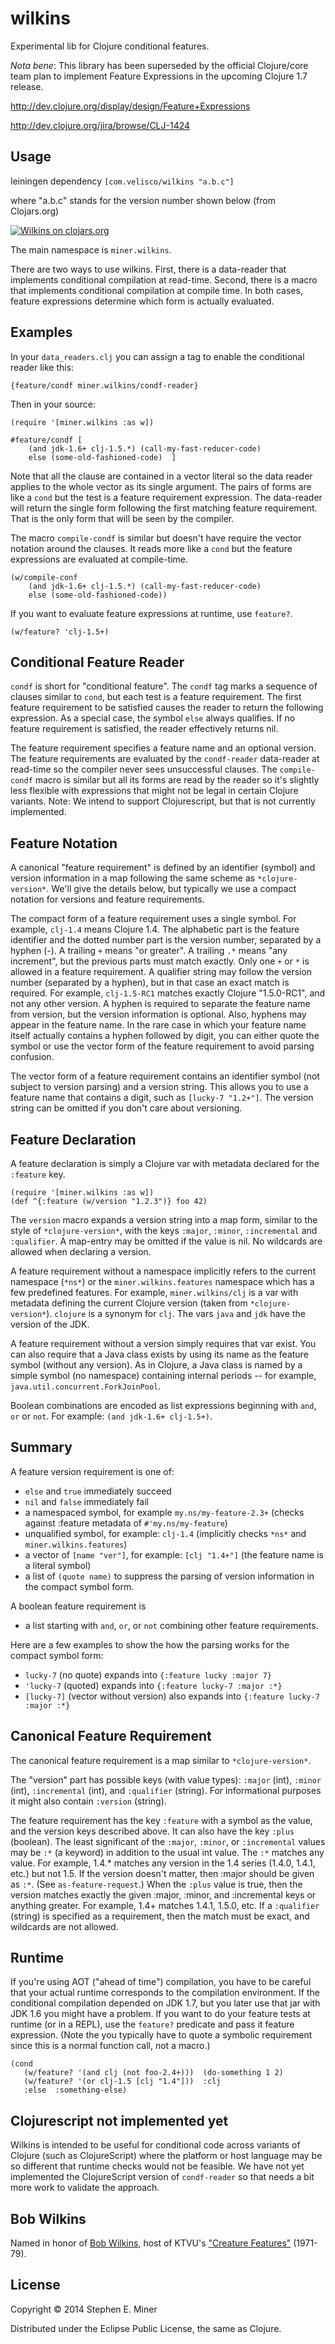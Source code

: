 # wilkins

Experimental lib for Clojure conditional features.

*Nota bene*: This library has been superseded by the official Clojure/core team plan to implement
Feature Expressions in the upcoming Clojure 1.7 release.

http://dev.clojure.org/display/design/Feature+Expressions

http://dev.clojure.org/jira/browse/CLJ-1424

## Usage

leiningen dependency `[com.velisco/wilkins "a.b.c"]`

where "a.b.c" stands for the version number shown below (from Clojars.org)

[![Wilkins on clojars.org][latest]][clojar]

[latest]: https://clojars.org/com.velisco/wilkins/latest-version.svg "Wilkins on clojars.org"
[clojar]: https://clojars.org/com.velisco/wilkins

The main namespace is `miner.wilkins`.

There are two ways to use wilkins.  First, there is a data-reader that implements
conditional compilation at read-time.  Second, there is a macro that implements conditional
compilation at compile time.  In both cases, feature expressions determine which form is
actually evaluated.

## Examples

In your `data_readers.clj` you can assign a tag to enable the conditional reader like this:

	{feature/condf miner.wilkins/condf-reader}
	
Then in your source:

	(require '[miner.wilkins :as w])
	
    #feature/condf [
	    (and jdk-1.6+ clj-1.5.*) (call-my-fast-reducer-code)
		else (some-old-fashioned-code)	]

Note that all the clause are contained in a vector literal so the data reader applies to the
whole vector as its single argument.  The pairs of forms are like a `cond` but the test is a
feature requirement expression. The data-reader will return the single form following the first
matching feature requirement.  That is the only form that will be seen by the compiler.

The macro `compile-condf` is similar but doesn't have require the vector notation around the
clauses.  It reads more like a `cond` but the feature expressions are evaluated at
compile-time.

    (w/compile-conf
		(and jdk-1.6+ clj-1.5.*) (call-my-fast-reducer-code)
		else (some-old-fashioned-code))

If you want to evaluate feature expressions at runtime, use `feature?`.

    (w/feature? 'clj-1.5+)
	
## Conditional Feature Reader

`condf` is short for "conditional feature".  The `condf` tag marks a sequence of clauses
similar to `cond`, but each test is a feature requirement.  The first feature requirement to be
satisfied causes the reader to return the following expression.  As a special case, the symbol
`else` always qualifies.  If no feature requirement is satisfied, the reader effectively returns
nil.

The feature requirement specifies a feature name and an optional version.  The feature
requirements are evaluated by the `condf-reader` data-reader at read-time so the compiler
never sees unsuccessful clauses.  The `compile-condf` macro is similar but all its forms are
read by the reader so it's slightly less flexible with expressions that might not be legal
in certain Clojure variants.  Note: We intend to support Clojurescript, but that is not currently
implemented.

## Feature Notation

A canonical "feature requirement" is defined by an identifier (symbol) and version
information in a map following the same scheme as `*clojure-version*`.  We'll give the
details below, but typically we use a compact notation for versions and feature requirements.

The compact form of a feature requirement uses a single symbol.  For example, `clj-1.4`
means Clojure 1.4.  The alphabetic part is the feature identifier and the dotted number part
is the version number, separated by a hyphen (-).  A trailing `+` means "or greater".  A
trailing `.*` means "any increment", but the previous parts must match exactly.  Only one
`+` or `*` is allowed in a feature requirement.  A qualifier string may follow the version
number (separated by a hyphen), but in that case an exact match is required.  For example,
`clj-1.5-RC1` matches exactly Clojure "1.5.0-RC1", and not any other version.  A hyphen is
required to separate the feature name from version, but the version information is optional.
Also, hyphens may appear in the feature name.  In the rare case in which your feature name
itself actually contains a hyphen followed by digit, you can either quote the symbol or use
the vector form of the feature requirement to avoid parsing confusion.

The vector form of a feature requirement contains an identifier symbol (not subject to
version parsing) and a version string.  This allows you to use a feature name that contains
a digit, such as `[lucky-7 "1.2+"]`.  The version string can be omitted if you don't care
about versioning.

## Feature Declaration

A feature declaration is simply a Clojure var with metadata declared for the `:feature`
key.  

    (require '[miner.wilkins :as w])
    (def ^{:feature (w/version "1.2.3")} foo 42)

The `version` macro expands a version string into a map form, similar to the style of
`*clojure-version*`, with the keys `:major`, `:minor`, `:incremental` and `:qualifier`.  A
map-entry may be omitted if the value is nil.  No wildcards are allowed when declaring a version.

A feature requirement without a namespace implicitly refers to the current namespace
(`*ns*`) or the `miner.wilkins.features` namespace which has a few predefined features.  For
example, `miner.wilkins/clj` is a var with metadata defining the current Clojure version
(taken from `*clojure-version*`).  `clojure` is a synonym for `clj`.  The vars `java` and
`jdk` have the version of the JDK.

A feature requirement without a version simply requires that var exist.  You can also
require that a Java class exists by using its name as the feature symbol (without any
version).  As in Clojure, a Java class is named by a simple symbol (no namespace) containing
internal periods -- for example, `java.util.concurrent.ForkJoinPool`.

Boolean combinations are encoded as list expressions beginning with `and`, `or` or `not`.
For example: `(and jdk-1.6+ clj-1.5+)`.

## Summary

A feature version requirement is one of:
* `else` and `true` immediately succeed
* `nil` and `false` immediately fail
* a namespaced symbol, for example `my.ns/my-feature-2.3+`  (checks against :feature
  metadata of `#'my.ns/my-feature`)
* unqualified symbol, for example: `clj-1.4` (implicitly checks `*ns*` and `miner.wilkins.features`)
* a vector of `[name "ver"]`, for example: `[clj "1.4+"]` (the feature name is a literal symbol)
* a list of `(quote name)` to suppress the parsing of version information in the compact
  symbol form.

A boolean feature requirement is
* a list starting with `and`, `or`, or `not` combining other feature requirements.

Here are a few examples to show the how the parsing works for the compact symbol form:
*  `lucky-7` (no quote) expands into `{:feature lucky :major 7}`
*  `'lucky-7` (quoted) expands into `{:feature lucky-7 :major :*}`
*  `[lucky-7]` (vector without version) also expands into `{:feature lucky-7 :major :*}`

## Canonical Feature Requirement

The canonical feature requirement is a map similar to `*clojure-version*`.

The "version" part has possible keys (with value types): `:major` (int), `:minor` (int),
`:incremental` (int), and `:qualifier` (string).  For informational purposes it might also
contain `:version` (string).

The feature requirement has the key `:feature` with a symbol as the value, and the version
keys described above.  It can also have the key `:plus` (boolean).  The least significant of
the `:major`, `:minor`, or `:incremental` values may be `:*` (a keyword) in addition to the
usual int value.  The `:*` matches any value.  For example, 1.4.* matches any version in the
1.4 series (1.4.0, 1.4.1, etc.) but not 1.5. If the version doesn't matter, then :major
should be given as `:*`.  (See `as-feature-request`.)  When the `:plus` value is true, then
the version matches exactly the given :major, :minor, and :incremental keys or anything
greater.  For example, 1.4+ matches 1.4.1, 1.5.0, etc.  If a `:qualifier` (string) is
specified as a requirement, then the match must be exact, and wildcards are not allowed.


## Runtime

If you're using AOT ("ahead of time") compilation, you have to be careful that your actual
runtime corresponds to the compilation environment.  If the conditional compilation depended
on JDK 1.7, but you later use that jar with JDK 1.6 you might have a problem.  If you want
to do your feature tests at runtime (or in a REPL), use the `feature?` predicate and pass it
feature expression.  (Note the you typically have to quote a symbolic requirement since this
is a normal function call, not a macro.)

    (cond
	   (w/feature? '(and clj (not foo-2.4+)))  (do-something 1 2)
	   (w/feature? '(or clj-1.5 [clj "1.4"]))  :clj 
	   :else  :something-else)


## Clojurescript not implemented yet

Wilkins is intended to be useful for conditional code across variants of Clojure (such as
ClojureScript) where the platform or host language may be so different that runtime checks
would not be feasible.  We have not yet implemented the ClojureScript version of
`condf-reader` so that needs a bit more work to validate the approach.


## Bob Wilkins

Named in honor of [Bob Wilkins](http://en.wikipedia.org/wiki/Bob_Wilkins), host of KTVU's
["Creature Features"](http://www.bobwilkins.net/creaturefeatures.htm) (1971-79).

## License

Copyright © 2014  Stephen E. Miner

Distributed under the Eclipse Public License, the same as Clojure.
